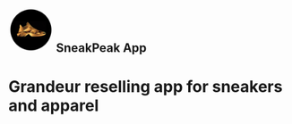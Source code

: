## <a href='http://jakstun.github.io'><img src="Project_stuff/SneakPeak_logo.png" width='80' height='80' style='border-radius: 50%' alt='SneakPeak Logo' /></a> SneakPeak App

# Grandeur reselling app for sneakers and apparel
